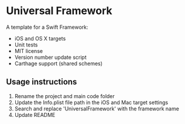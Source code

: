 # Universal Framework

A template for a Swift Framework:

- iOS and OS X targets
- Unit tests
- MIT license
- Version number update script
- Carthage support (shared schemes)

## Usage instructions

1. Rename the project and main code folder
2. Update the Info.plist file path in the iOS and Mac target settings
3. Search and replace 'UniversalFramework' with the framework name
4. Update README

